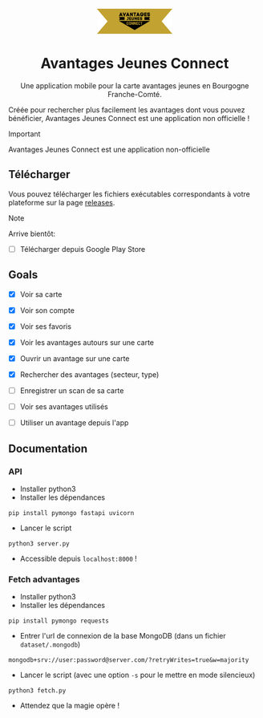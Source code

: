 <div align="center">
<br>
<img alt="Icon" src="public/welcome.png" height="50">

# Avantages Jeunes Connect
Une application mobile pour la carte avantages jeunes en Bourgogne Franche-Comté.

</div>

Créée pour rechercher plus facilement les avantages dont vous pouvez bénéficier, Avantages Jeunes Connect est une application non officielle !


> [!IMPORTANT]   
> Avantages Jeunes Connect est une application non-officielle


## Télécharger

Vous pouvez télécharger les fichiers exécutables correspondants à votre plateforme sur la page [releases](/releases).

> [!NOTE]   
> Arrive bientôt:
> - [ ] Télécharger depuis Google Play Store


## Goals

- [x] Voir sa carte
- [x] Voir son compte
- [x] Voir ses favoris
- [x] Voir les avantages autours sur une carte
- [x] Ouvrir un avantage sur une carte
- [x] Rechercher des avantages (secteur, type)
- [ ] Enregistrer un scan de sa carte
- [ ] Voir ses avantages utilisés
- [ ] Utiliser un avantage depuis l'app


## Documentation


### API

- Installer python3
- Installer les dépendances
```shell
pip install pymongo fastapi uvicorn
```
- Lancer le script
```shell
python3 server.py
```

- Accessible depuis `localhost:8000` !

### Fetch advantages

- Installer python3
- Installer les dépendances
```shell
pip install pymongo requests
```
- Entrer l'url de connexion de la base MongoDB (dans un fichier `dataset/.mongodb`)
```shell
mongodb+srv://user:password@server.com/?retryWrites=true&w=majority
```
- Lancer le script (avec une option `-s` pour le mettre en mode silencieux) 
```shell
python3 fetch.py
```
- Attendez que la magie opère !